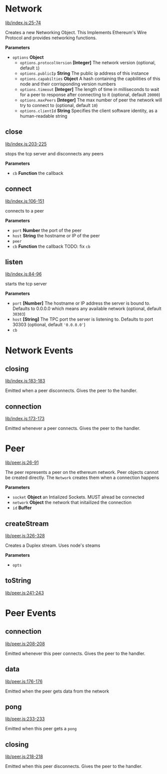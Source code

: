 # Network

[lib/index.js:25-74](https://github.com/ethereumjs/node-devp2p/blob/9bc24a7cf81d35bd6fc2bde90b42266ce35d44ef/lib/index.js#L25-L74 "Source code on GitHub")

Creates a new Networking Object. This Implements Ethereum's Wire Protocol and provides networking functions.

**Parameters**

-   `options` **Object** 
    -   `options.protocolVersion` **[Integer]** The network version (optional, default `1`)
    -   `options.publicIp` **String** The public ip address of this instance
    -   `options.capabilties` **Object** A hash containing the capbilities of this node and their corrisponding version numbers
    -   `options.timeout` **[Integer]** The length of time in milliseconds to wait for a peer to response after connecting to it (optional, default `20000`)
    -   `options.maxPeers` **[Integer]** The max number of peer the network will try to connect to (optional, default `10`)
    -   `options.clientId` **String** Specifies the client software identity, as a human-readable string

## close

[lib/index.js:203-225](https://github.com/ethereumjs/node-devp2p/blob/9bc24a7cf81d35bd6fc2bde90b42266ce35d44ef/lib/index.js#L203-L225 "Source code on GitHub")

stops the tcp server and disconnects any peers

**Parameters**

-   `cb` **Function** the callback

## connect

[lib/index.js:106-151](https://github.com/ethereumjs/node-devp2p/blob/9bc24a7cf81d35bd6fc2bde90b42266ce35d44ef/lib/index.js#L106-L151 "Source code on GitHub")

connects to a peer

**Parameters**

-   `port` **Number** the port of the peer
-   `host` **String** the hostname or IP of the peer
-   `peer`  
-   `cb` **Function** the callback
    TODO: fix `cb`

## listen

[lib/index.js:84-96](https://github.com/ethereumjs/node-devp2p/blob/9bc24a7cf81d35bd6fc2bde90b42266ce35d44ef/lib/index.js#L84-L96 "Source code on GitHub")

starts the tcp server

**Parameters**

-   `port` **[Number]** The hostname or IP address the server is bound to. Defaults to 0.0.0.0 which means any available network (optional, default `30303`)
-   `host` **[String]** The TPC port the server is listening to. Defaults to port 30303 (optional, default `'0.0.0.0'`)
-   `cb`  
# Network Events
## closing

[lib/index.js:183-183](https://github.com/ethereumjs/node-devp2p/blob/9bc24a7cf81d35bd6fc2bde90b42266ce35d44ef/lib/index.js#L183-L183 "Source code on GitHub")

Emitted when a peer disconnects. Gives the peer to the handler.

## connection

[lib/index.js:173-173](https://github.com/ethereumjs/node-devp2p/blob/9bc24a7cf81d35bd6fc2bde90b42266ce35d44ef/lib/index.js#L173-L173 "Source code on GitHub")

Emitted whenever a peer connects. Gives the peer to the handler.

# Peer

[lib/peer.js:26-91](https://github.com/ethereumjs/node-devp2p/blob/9bc24a7cf81d35bd6fc2bde90b42266ce35d44ef/lib/peer.js#L26-L91 "Source code on GitHub")

The peer represents a peer on the ethereum network. Peer objects cannot be created directly. The `Network` creates them when a connection happens

**Parameters**

-   `socket` **Object** an Intialized Sockets. MUST alread be connected
-   `network` **Object** the network that initailized the connection
-   `id` **Buffer** 

## createStream

[lib/peer.js:326-328](https://github.com/ethereumjs/node-devp2p/blob/9bc24a7cf81d35bd6fc2bde90b42266ce35d44ef/lib/peer.js#L326-L328 "Source code on GitHub")

Creates a Duplex stream. Uses node's steams

**Parameters**

-   `opts`  

## toString

[lib/peer.js:241-243](https://github.com/ethereumjs/node-devp2p/blob/9bc24a7cf81d35bd6fc2bde90b42266ce35d44ef/lib/peer.js#L241-L243 "Source code on GitHub")

# Peer Events
## connection

[lib/peer.js:208-208](https://github.com/ethereumjs/node-devp2p/blob/9bc24a7cf81d35bd6fc2bde90b42266ce35d44ef/lib/peer.js#L208-L208 "Source code on GitHub")

Emitted whenever this peer connects. Gives the peer to the handler.

## data

[lib/peer.js:176-176](https://github.com/ethereumjs/node-devp2p/blob/9bc24a7cf81d35bd6fc2bde90b42266ce35d44ef/lib/peer.js#L176-L176 "Source code on GitHub")

Emitted when the peer gets data from the network

## pong

[lib/peer.js:233-233](https://github.com/ethereumjs/node-devp2p/blob/9bc24a7cf81d35bd6fc2bde90b42266ce35d44ef/lib/peer.js#L233-L233 "Source code on GitHub")

Emitted when this peer gets a `pong`

## closing

[lib/peer.js:218-218](https://github.com/ethereumjs/node-devp2p/blob/9bc24a7cf81d35bd6fc2bde90b42266ce35d44ef/lib/peer.js#L218-L218 "Source code on GitHub")

Emitted when this peer disconnects. Gives the peer to the handler.
